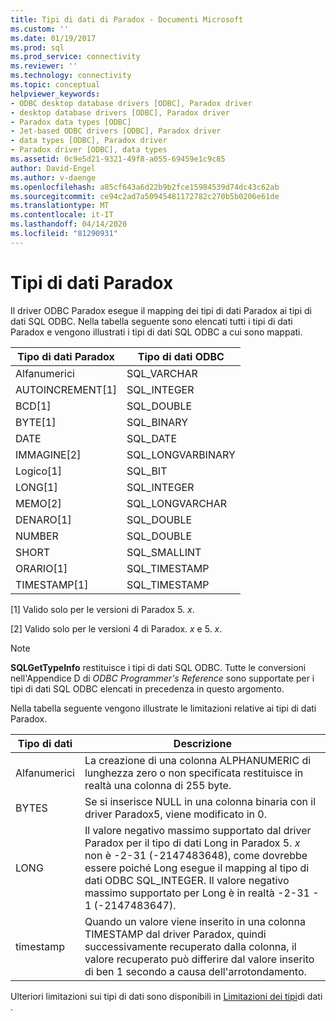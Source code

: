 ```yaml
---
title: Tipi di dati di Paradox - Documenti Microsoft
ms.custom: ''
ms.date: 01/19/2017
ms.prod: sql
ms.prod_service: connectivity
ms.reviewer: ''
ms.technology: connectivity
ms.topic: conceptual
helpviewer_keywords:
- ODBC desktop database drivers [ODBC], Paradox driver
- desktop database drivers [ODBC], Paradox driver
- Paradox data types [ODBC]
- Jet-based ODBC drivers [ODBC], Paradox driver
- data types [ODBC], Paradox driver
- Paradox driver [ODBC], data types
ms.assetid: 0c9e5d21-9321-49f8-a055-69459e1c9c85
author: David-Engel
ms.author: v-daenge
ms.openlocfilehash: a85cf643a6d22b9b2fce15984539d74dc43c62ab
ms.sourcegitcommit: ce94c2ad7a50945481172782c270b5b0206e61de
ms.translationtype: MT
ms.contentlocale: it-IT
ms.lasthandoff: 04/14/2020
ms.locfileid: "81290931"
---
```

# <a name="paradox-data-types"></a>Tipi di dati Paradox
Il driver ODBC Paradox esegue il mapping dei tipi di dati Paradox ai tipi di dati SQL ODBC. Nella tabella seguente sono elencati tutti i tipi di dati Paradox e vengono illustrati i tipi di dati SQL ODBC a cui sono mappati.  
  
|Tipo di dati Paradox|Tipo di dati ODBC|  
|-----------------------|--------------------|  
|Alfanumerici|SQL_VARCHAR|  
|AUTOINCREMENT[1]|SQL_INTEGER|  
|BCD[1]|SQL_DOUBLE|  
|BYTE[1]|SQL_BINARY|  
|DATE|SQL_DATE|  
|IMMAGINE[2]|SQL_LONGVARBINARY|  
|Logico[1]|SQL_BIT|  
|LONG[1]|SQL_INTEGER|  
|MEMO[2]|SQL_LONGVARCHAR|  
|DENARO[1]|SQL_DOUBLE|  
|NUMBER|SQL_DOUBLE|  
|SHORT|SQL_SMALLINT|  
|ORARIO[1]|SQL_TIMESTAMP|  
|TIMESTAMP[1]|SQL_TIMESTAMP|  
  
 [1] Valido solo per le versioni di Paradox 5. *x*.  
  
 [2] Valido solo per le versioni 4 di Paradox. *x* e 5. *x*.  
  
> [!NOTE]  
>  **SQLGetTypeInfo** restituisce i tipi di dati SQL ODBC. Tutte le conversioni nell'Appendice D di *ODBC Programmer's Reference* sono supportate per i tipi di dati SQL ODBC elencati in precedenza in questo argomento.  
  
 Nella tabella seguente vengono illustrate le limitazioni relative ai tipi di dati Paradox.  
  
|Tipo di dati|Descrizione|  
|---------------|-----------------|  
|Alfanumerici|La creazione di una colonna ALPHANUMERIC di lunghezza zero o non specificata restituisce in realtà una colonna di 255 byte.|  
|BYTES|Se si inserisce NULL in una colonna binaria con il driver Paradox5, viene modificato in 0.|  
|LONG|Il valore negativo massimo supportato dal driver Paradox per il tipo di dati Long in Paradox 5. *x* non è -2-31 (-2147483648), come dovrebbe essere poiché Long esegue il mapping al tipo di dati ODBC SQL_INTEGER. Il valore negativo massimo supportato per Long è in realtà -2-31 - 1 (-2147483647).|  
|timestamp|Quando un valore viene inserito in una colonna TIMESTAMP dal driver Paradox, quindi successivamente recuperato dalla colonna, il valore recuperato può differire dal valore inserito di ben 1 secondo a causa dell'arrotondamento.|  
  
 Ulteriori limitazioni sui tipi di dati sono disponibili in [Limitazioni dei tipi](../../odbc/microsoft/data-type-limitations.md)di dati .
